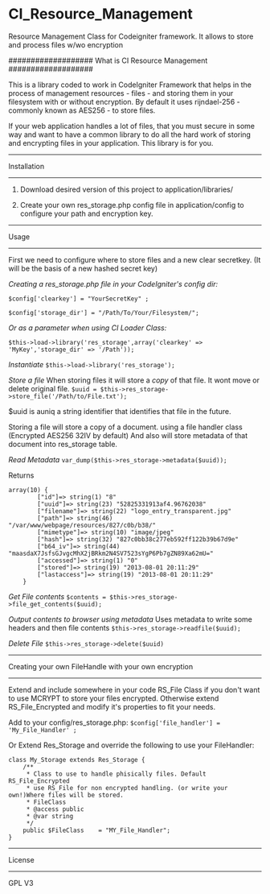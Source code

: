 CI_Resource_Management
======================

Resource Management Class for Codeigniter framework. It allows to store and 
process files w/wo encryption



###################
What is CI Resource Management
###################

This is a library coded to work in CodeIgniter Framework that helps in the
process of management resources - files - and storing them in your filesystem
with or without encryption. By default it uses rijndael-256 - commonly known
as AES256 - to store files.

If your web application handles a lot of files, that you must secure in some
way and want to have a common library to do all the hard work of storing and
encrypting files in your application. This library is for you.
 


************
Installation
************

1. Download desired version of this project to application/libraries/

2. Create your own res_storage.php config file in application/config
   to configure your path and encryption key.



************
Usage
************

First we need to configure where to store files and a new clear secretkey. 
(It will be the basis of a 
new hashed secret key)

*Creating a res_storage.php file in your CodeIgniter's config dir:*
 
`$config['clearkey'] = "YourSecretKey" ;`  

`$config['storage_dir'] = "/Path/To/Your/Filesystem/";` 

*Or as a parameter when using CI Loader Class:*

`$this->load->library('res_storage',array('clearkey' => 'MyKey','storage_dir' => '/Path'));`

*Instantiate*
`$this->load->library('res_storage');`

*Store a file* 
When storing files it will store a *copy* of that file. 
It wont move or delete original file.
`$uuid = $this->res_storage->store_file('/Path/to/File.txt');`

$uuid is auniq a string identifier that identifies that file in the future.

Storing a file will store a copy of a document. using a file handler class 
(Encrypted AES256 32IV by default)
And also will store metadata of that document into res_storage table. 

*Read Metadata*
`var_dump($this->res_storage->metadata($uuid));`

Returns
```
array(10) { 
		["id"]=> string(1) "8" 
		["uuid"]=> string(23) "52825331913af4.96762038" 
		["filename"]=> string(22) "logo_entry_transparent.jpg" 
		["path"]=> string(46) "/var/www/webpage/resources/827/c0b/b38/" 
		["mimetype"]=> string(10) "image/jpeg" 
		["hash"]=> string(32) "827c0bb38c277eb592ff122b39b67d9e" 
		["b64_iv"]=> string(44) "maasdaX7JsfsGJvgcMhX2jBRkm2N4SV7523sYgP6Pb7gZN89Xa62mU=" 
		["accessed"]=> string(1) "0" 
		["stored"]=> string(19) "2013-08-01 20:11:29" 
		["lastaccess"]=> string(19) "2013-08-01 20:11:29" 
	}
```

*Get File contents*
`$contents = $this->res_storage->file_get_contents($uuid);`

*Output contents to browser using metadata*
Uses metadata to write some headers and then file contents
`$this->res_storage->readfile($uuid);`

*Delete File*
`$this->res_storage->delete($uuid)`



************
Creating your own FileHandle with your own encryption
************

Extend and include somewhere in your code RS_File Class if you don't want to use 
MCRYPT to store your files encrypted.
Otherwise extend RS_File_Encrypted and modify it's properties to fit your needs.

Add to your config/res_storage.php:
`$config['file_handler'] = 'My_File_Handler' ;`

Or Extend Res_Storage and override the following to use your FileHandler:

```
class My_Storage extends Res_Storage {
	/**
     * Class to use to handle phisically files. Default RS_File_Encrypted
	 * use RS_File for non encrypted handling. (or write your own!)Where files will be stored.
     * FileClass
     * @access public
     * @var string
     */
	public $FileClass    = "MY_File_Handler";
}
```



*******
License
*******

GPL V3

